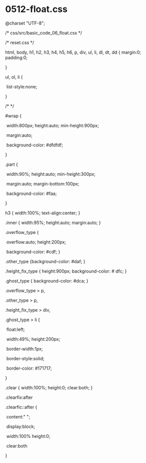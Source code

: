 <h1>0512-float.css</h1>

@charset "UTF-8";



/* css/src/basic_code_06_float.css */



/* reset.css */

html, body, h1, h2, h3, h4, h5, h6, p, div, ul, li, dl, dt, dd {
	margin:0;	padding:0;

}

ul, ol, li {

​	list-style:none;

}



/*	*/

#wrap {

​	width:800px;	height:auto;	min-height:900px;

​	margin:auto;

​	background-color: #dfdfdf;

}



.part {

​	width:90%;	height:auto;	min-height:300px;

​	margin:auto;	margin-bottom:100px;

​	background-color: #faa;

}



h3 {	width:100%;	text-align:center;	}



.inner {	width:95%;	height:auto;	margin:auto;	}

.overflow_type {

​	overflow:auto;	height:200px;

​	background-color: #cdf;	}



.other_type	{background-color: #daf;	}

.height_fix_type	{ height:900px;	background-color: # dfc;	}

.ghost_type	{ background-color: #dca;	}



.overflow_type > p,

.other_type > p,

.height_fix_type > div,

.ghost_type > li	{

​	float:left;

​	width:49%;	height:200px;

​	border-width:1px;

​	border-style:solid;

​	border-color: #171717;

}



.clear	{	width:100%;	height:0;	clear:both;	}



.clearfix:after

.clearfic::after	{

​	content:" ";

​	display:block;

​	width:100%	height:0;

​	clear:both

}



